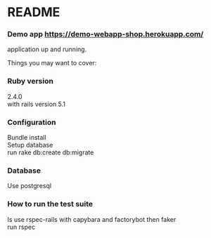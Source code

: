 # README
### Demo app https://demo-webapp-shop.herokuapp.com/

application up and running.

Things you may want to cover:

### Ruby version
2.4.0 <br />
with rails version 5.1


### Configuration

Bundle install <br />
Setup database <br />
run rake db:create db:migrate
  
### Database

Use postgresql
  
### How to run the test suite
Is use rspec-rails with capybara and factorybot then faker <br />
run rspec

